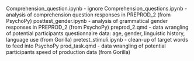 Comprehension_question.ipynb - ignore
Comprehension_questions.ipynb - analysis of comprehension question responses in PREPROD_2 (from PsychoPy)
posttest_gender.ipynb - analysis of grammatical gender responses in PREPROD_2 (from PsychoPy)
preprod_2.qmd - data wrangling of potential participants questionnaire data: age, gender, linguistic history, language use (from Gorilla)
pretest_stimuli.ipynb - clean-up of target words to feed into PsychoPy
prod_task.qmd - data wrangling of potential participants speed of production data (from Gorilla)
